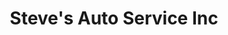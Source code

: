---
title: "Steve's Auto Service Inc"
url: /reedsburg/steves-auto-service-inc/
shop: Autowerkstatt
---